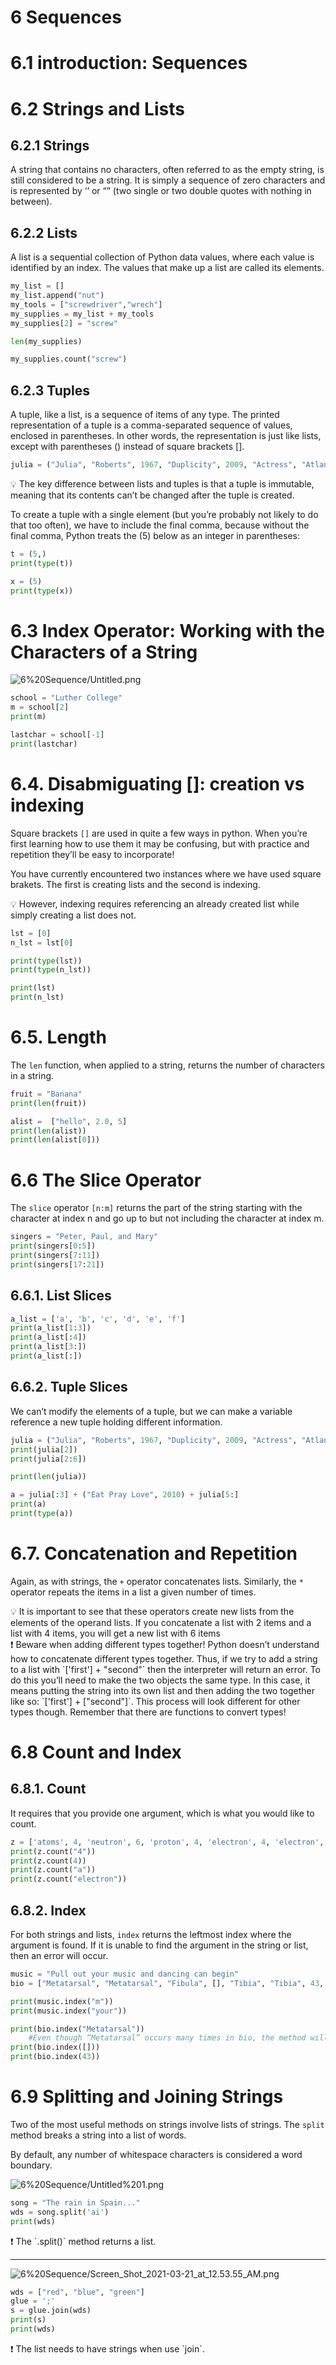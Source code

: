 # 6 Sequences

# 6.1 introduction: Sequences

# 6.2 Strings and Lists

## 6.2.1 Strings

A string that contains no characters, often referred to as the empty string, is still considered to be a string. It is simply a sequence of zero characters and is represented by ‘’ or “” (two single or two double quotes with nothing in between).

## 6.2.2 Lists

A list is a sequential collection of Python data values, where each value is identified by an index. The values that make up a list are called its elements.

```python
my_list = []
my_list.append("nut")
my_tools = ["screwdriver","wrech"]
my_supplies = my_list + my_tools
my_supplies[2] = "screw"

len(my_supplies) 

my_supplies.count("screw")
```

## 6.2.3 Tuples

A tuple, like a list, is a sequence of items of any type. The printed representation of a tuple is a comma-separated sequence of values, enclosed in parentheses. In other words, the representation is just like lists, except with parentheses () instead of square brackets [].

```python
julia = ("Julia", "Roberts", 1967, "Duplicity", 2009, "Actress", "Atlanta, Georgia")
```

<aside>
💡 The key difference between lists and tuples is that a tuple is immutable, meaning that its contents can’t be changed after the tuple is created.

</aside>

To create a tuple with a single element (but you’re probably not likely to do that too often), we have to include the final comma, because without the final comma, Python treats the (5) below as an integer in parentheses:

```python
t = (5,)
print(type(t))

x = (5)
print(type(x))
```

# 6.3 Index Operator: Working with the Characters of a String

![6%20Sequence/Untitled.png](6%20Sequence/Untitled.png)

```python
school = "Luther College"
m = school[2]
print(m)

lastchar = school[-1]
print(lastchar)
```

# 6.4. Disabmiguating []: creation vs indexing

Square brackets `[]` are used in quite a few ways in python. When you’re first learning how to use them it may be confusing, but with practice and repetition they’ll be easy to incorporate!

You have currently encountered two instances where we have used square brakets. The first is creating lists and the second is indexing.

<aside>
💡 However, indexing requires referencing an already created list while simply creating a list does not.

</aside>

```python
lst = [0]
n_lst = lst[0]

print(type(lst))
print(type(n_lst))

print(lst)
print(n_lst)
```

# 6.5. Length

The `len` function, when applied to a string, returns the number of characters in a string.

```python
fruit = "Banana"
print(len(fruit))
```

```python
alist =  ["hello", 2.0, 5]
print(len(alist))
print(len(alist[0]))
```

# 6.6 The Slice Operator

The `slice` operator `[n:m]` returns the part of the string starting with the character at index n and go up to but not including the character at index m.

```python
singers = "Peter, Paul, and Mary"
print(singers[0:5])
print(singers[7:11])
print(singers[17:21])
```

## 6.6.1. List Slices

```python
a_list = ['a', 'b', 'c', 'd', 'e', 'f']
print(a_list[1:3])
print(a_list[:4])
print(a_list[3:])
print(a_list[:])
```

## 6.6.2. Tuple Slices

We can’t modify the elements of a tuple, but we can make a variable reference a new tuple holding different information.

```python
julia = ("Julia", "Roberts", 1967, "Duplicity", 2009, "Actress", "Atlanta, Georgia")
print(julia[2])
print(julia[2:6])

print(len(julia))

a = julia[:3] + ("Eat Pray Love", 2010) + julia[5:]
print(a)
print(type(a))
```

# 6.7. Concatenation and Repetition

Again, as with strings, the `+` operator concatenates lists. Similarly, the `*` operator repeats the items in a list a given number of times.

<aside>
💡 It is important to see that these operators create new lists from the elements of the operand lists. If you concatenate a list with 2 items and a list with 4 items, you will get a new list with 6 items

</aside>

<aside>
❗ Beware when adding different types together! Python doesn’t understand how to concatenate different types together. Thus, if we try to add a string to a list with `['first'] + "second"` then the interpreter will return an error. To do this you’ll need to make the two objects the same type. In this case, it means putting the string into its own list and then adding the two together like so: `['first'] + ["second"]`. This process will look different for other types though. Remember that there are functions to convert types!

</aside>

# 6.8 Count and Index

## 6.8.1. Count

It requires that you provide one argument, which is what you would like to count.

```python
z = ['atoms', 4, 'neutron', 6, 'proton', 4, 'electron', 4, 'electron', 'atoms']
print(z.count("4"))
print(z.count(4))
print(z.count("a"))
print(z.count("electron"))
```

## 6.8.2. Index

For both strings and lists, `index` returns the leftmost index where the argument is found. If it is unable to find the argument in the string or list, then an error will occur.

```python
music = "Pull out your music and dancing can begin"
bio = ["Metatarsal", "Metatarsal", "Fibula", [], "Tibia", "Tibia", 43, "Femur", "Occipital", "Metatarsal"]

print(music.index("m"))
print(music.index("your"))

print(bio.index("Metatarsal"))
	#Even though “Metatarsal” occurs many times in bio, the method will only return the location of one of them.
print(bio.index([]))
print(bio.index(43))
```

# 6.9 Splitting and Joining Strings

Two of the most useful methods on strings involve lists of strings. The `split` method breaks a string into a list of words. 

By default, any number of whitespace characters is considered a word boundary.

![6%20Sequence/Untitled%201.png](6%20Sequence/Untitled%201.png)

```python
song = "The rain in Spain..."
wds = song.split('ai')
print(wds)
```

<aside>
❗ The `.split()` method returns a list.

</aside>

---

![6%20Sequence/Screen_Shot_2021-03-21_at_12.53.55_AM.png](6%20Sequence/Screen_Shot_2021-03-21_at_12.53.55_AM.png)

```python
wds = ["red", "blue", "green"]
glue = ';'
s = glue.join(wds)
print(s)
print(wds)
```

<aside>
❗ The list needs to have strings when use `join`.

</aside>